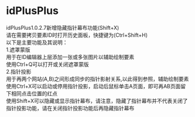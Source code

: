 # idPlusPlus
idPlusPlus1.0.2.7新增隐藏指针幕布功能(Shift+X)
<br>
请在需要拷贝要素ID时打开历史面板，快捷键为(Ctrl+Shift+H)
<br>
以下是主要功能及其说明：
<br>
1.遮罩蒙版
<br>
用于在ID编辑器上层添加一张或多张图片以辅助绘制要素
<br>
使用Ctrl+Q可以打开或关闭遮罩蒙版
<br>
2.指针投影
<br>
用于再两个网站(A,B)之间形成同步的指针影射关系,以此得到参照，辅助绘制要素
<br>
使用Ctrl+X可以启动或停用指针投影，启动后鼠标单击A页面，即可再AB页面留下相同点击位置的红点
<br>
使用Shift+X可以隐藏或显示指针幕布，请注意，隐藏了指针幕布并不代表关闭了指针投影功能，请在关闭指针投影功能后再隐藏指针幕布
